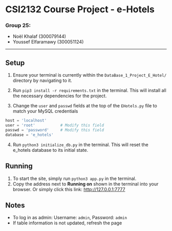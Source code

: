 # CSI2132 Course Project - e-Hotels

### Group 25:
- Noël Khalaf (300079144)
- Youssef Elfaramawy (300051124)

---

## Setup


1. Ensure your terminal is currently within the `DataBase_1_Project_E_Hotel/` directory by navigating to it.

2. Run `pip3 install -r requirements.txt` in the terminal. This will install all the necessary dependencies for the project.

3. Change the `user` and `passwd` fields at the top of the `EHotels.py` file to match your MySQL credentials

```python
host = 'localhost'
user = 'root'           # Modify this field
passwd = 'password'     # Modify this field
database = 'e_hotels'
```

4. Run `python3 initialize_db.py` in the terminal. This will reset the e_hotels database to its initial state.

## Running

1. To start the site, simply run `python3 app.py` in the terminal.
2. Copy the address next to **Running on** shown in the terminal into your browser. Or simply click this link: http://127.0.0.1:7777

## Notes

- To log in as admin: Username: `admin`, Password: `admin`
- If table information is not updated, refresh the page